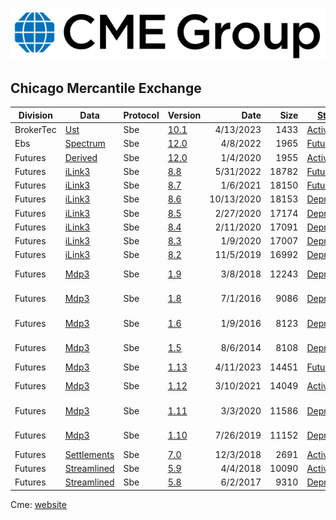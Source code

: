 [![Cme](https://github.com/Open-Markets-Initiative/Directory/blob/main/Organizations/Cme/Images/Logo.png)](http://www.cmegroup.com)


## Chicago Mercantile Exchange

| Division | Data | Protocol | Version | Date | Size | [Status][Omi.Glossary.Status] | [Testing][Omi.Glossary.Testing] | Specification |
| --- | --- | --- | --- | ---: | ---: | --- | --- | --- |
| BrokerTec | [Ust][Cme.BrokerTec.Ust.Sbe.v10.1.Dissector] | Sbe | [10.1][Cme.BrokerTec.Ust.Sbe.v10.1.Dissector] | 4/13/2023 | 1433 | [Active][Omi.Glossary.Status.Active] | [Beta][Omi.Glossary.Testing.Beta] | [url][Cme.BrokerTec.Ust.Sbe.v10.1.Url] - [xml][Cme.BrokerTec.Ust.Sbe.v10.1.Xml] |
| Ebs | [Spectrum][Cme.Ebs.Spectrum.Sbe.v12.0.Dissector] | Sbe | [12.0][Cme.Ebs.Spectrum.Sbe.v12.0.Dissector] | 4/8/2022 | 1965 | [Future][Omi.Glossary.Status.Future] | [Untested][Omi.Glossary.Testing.Untested] | [url][Cme.Ebs.Spectrum.Sbe.v12.0.Url] - [xml][Cme.Ebs.Spectrum.Sbe.v12.0.Xml] |
| Futures | [Derived][Cme.Futures.Derived.Sbe.v12.0.Dissector] | Sbe | [12.0][Cme.Futures.Derived.Sbe.v12.0.Dissector] | 1/4/2020 | 1955 | [Active][Omi.Glossary.Status.Active] | [Untested][Omi.Glossary.Testing.Untested] | [url][Cme.Futures.Derived.Sbe.v12.0.Url] - [xml][Cme.Futures.Derived.Sbe.v12.0.Xml] |
| Futures | [iLink3][Cme.Futures.iLink3.Sbe.v8.8.Dissector] | Sbe | [8.8][Cme.Futures.iLink3.Sbe.v8.8.Dissector] | 5/31/2022 | 18782 | [Future][Omi.Glossary.Status.Future] | [Verified][Omi.Glossary.Testing.Verified] | [url][Cme.Futures.iLink3.Sbe.v8.8.Url] - [xml][Cme.Futures.iLink3.Sbe.v8.8.Xml] |
| Futures | [iLink3][Cme.Futures.iLink3.Sbe.v8.7.Dissector] | Sbe | [8.7][Cme.Futures.iLink3.Sbe.v8.7.Dissector] | 1/6/2021 | 18150 | [Future][Omi.Glossary.Status.Future] | [Verified][Omi.Glossary.Testing.Verified] | [url][Cme.Futures.iLink3.Sbe.v8.7.Url] - [xml][Cme.Futures.iLink3.Sbe.v8.7.Xml] |
| Futures | [iLink3][Cme.Futures.iLink3.Sbe.v8.6.Dissector] | Sbe | [8.6][Cme.Futures.iLink3.Sbe.v8.6.Dissector] | 10/13/2020 | 18153 | [Deprecated][Omi.Glossary.Status.Deprecated] | [Untested][Omi.Glossary.Testing.Untested] | [url][Cme.Futures.iLink3.Sbe.v8.6.Url] - [xml][Cme.Futures.iLink3.Sbe.v8.6.Xml] |
| Futures | [iLink3][Cme.Futures.iLink3.Sbe.v8.5.Dissector] | Sbe | [8.5][Cme.Futures.iLink3.Sbe.v8.5.Dissector] | 2/27/2020 | 17174 | [Deprecated][Omi.Glossary.Status.Deprecated] | [Verified][Omi.Glossary.Testing.Verified] | [url][Cme.Futures.iLink3.Sbe.v8.5.Url] - [xml][Cme.Futures.iLink3.Sbe.v8.5.Xml] |
| Futures | [iLink3][Cme.Futures.iLink3.Sbe.v8.4.Dissector] | Sbe | [8.4][Cme.Futures.iLink3.Sbe.v8.4.Dissector] | 2/11/2020 | 17091 | [Deprecated][Omi.Glossary.Status.Deprecated] | [Untested][Omi.Glossary.Testing.Untested] | [url][Cme.Futures.iLink3.Sbe.v8.4.Url] - [xml][Cme.Futures.iLink3.Sbe.v8.4.Xml] |
| Futures | [iLink3][Cme.Futures.iLink3.Sbe.v8.3.Dissector] | Sbe | [8.3][Cme.Futures.iLink3.Sbe.v8.3.Dissector] | 1/9/2020 | 17007 | [Deprecated][Omi.Glossary.Status.Deprecated] | [Untested][Omi.Glossary.Testing.Untested] | [url][Cme.Futures.iLink3.Sbe.v8.3.Url] - [xml][Cme.Futures.iLink3.Sbe.v8.3.Xml] |
| Futures | [iLink3][Cme.Futures.iLink3.Sbe.v8.2.Dissector] | Sbe | [8.2][Cme.Futures.iLink3.Sbe.v8.2.Dissector] | 11/5/2019 | 16992 | [Deprecated][Omi.Glossary.Status.Deprecated] | [Verified][Omi.Glossary.Testing.Verified] | [url][Cme.Futures.iLink3.Sbe.v8.2.Url] - [xml][Cme.Futures.iLink3.Sbe.v8.2.Xml] |
| Futures | [Mdp3][Cme.Futures.Mdp3.Sbe.v1.9.Dissector] | Sbe | [1.9][Cme.Futures.Mdp3.Sbe.v1.9.Dissector] | 3/8/2018 | 12243 | [Deprecated][Omi.Glossary.Status.Deprecated] | [Verified][Omi.Glossary.Testing.Verified] | [url][Cme.Futures.Mdp3.Sbe.v1.9.Url] - [xml][Cme.Futures.Mdp3.Sbe.v1.9.Xml] - [ftp][Cme.Futures.Mdp3.Sbe.v1.9.Ftp] |
| Futures | [Mdp3][Cme.Futures.Mdp3.Sbe.v1.8.Dissector] | Sbe | [1.8][Cme.Futures.Mdp3.Sbe.v1.8.Dissector] | 7/1/2016 | 9086 | [Deprecated][Omi.Glossary.Status.Deprecated] | [Verified][Omi.Glossary.Testing.Verified] | [url][Cme.Futures.Mdp3.Sbe.v1.8.Url] - [xml][Cme.Futures.Mdp3.Sbe.v1.8.Xml] - [ftp][Cme.Futures.Mdp3.Sbe.v1.8.Ftp] |
| Futures | [Mdp3][Cme.Futures.Mdp3.Sbe.v1.6.Dissector] | Sbe | [1.6][Cme.Futures.Mdp3.Sbe.v1.6.Dissector] | 1/9/2016 | 8123 | [Deprecated][Omi.Glossary.Status.Deprecated] | [Verified][Omi.Glossary.Testing.Verified] | [url][Cme.Futures.Mdp3.Sbe.v1.6.Url] - [xml][Cme.Futures.Mdp3.Sbe.v1.6.Xml] - [ftp][Cme.Futures.Mdp3.Sbe.v1.6.Ftp] |
| Futures | [Mdp3][Cme.Futures.Mdp3.Sbe.v1.5.Dissector] | Sbe | [1.5][Cme.Futures.Mdp3.Sbe.v1.5.Dissector] | 8/6/2014 | 8108 | [Deprecated][Omi.Glossary.Status.Deprecated] | [Verified][Omi.Glossary.Testing.Verified] | [url][Cme.Futures.Mdp3.Sbe.v1.5.Url] - [xml][Cme.Futures.Mdp3.Sbe.v1.5.Xml] - [ftp][Cme.Futures.Mdp3.Sbe.v1.5.Ftp] |
| Futures | [Mdp3][Cme.Futures.Mdp3.Sbe.v1.13.Dissector] | Sbe | [1.13][Cme.Futures.Mdp3.Sbe.v1.13.Dissector] | 4/11/2023 | 14451 | [Future][Omi.Glossary.Status.Future] | [Untested][Omi.Glossary.Testing.Untested] | [url][Cme.Futures.Mdp3.Sbe.v1.13.Url] - [xml][Cme.Futures.Mdp3.Sbe.v1.13.Xml] |
| Futures | [Mdp3][Cme.Futures.Mdp3.Sbe.v1.12.Dissector] | Sbe | [1.12][Cme.Futures.Mdp3.Sbe.v1.12.Dissector] | 3/10/2021 | 14049 | [Active][Omi.Glossary.Status.Active] | [Untested][Omi.Glossary.Testing.Untested] | [url][Cme.Futures.Mdp3.Sbe.v1.12.Url] - [xml][Cme.Futures.Mdp3.Sbe.v1.12.Xml] - [ftp][Cme.Futures.Mdp3.Sbe.v1.12.Ftp] |
| Futures | [Mdp3][Cme.Futures.Mdp3.Sbe.v1.11.Dissector] | Sbe | [1.11][Cme.Futures.Mdp3.Sbe.v1.11.Dissector] | 3/3/2020 | 11586 | [Deprecated][Omi.Glossary.Status.Deprecated] | [Untested][Omi.Glossary.Testing.Untested] | [url][Cme.Futures.Mdp3.Sbe.v1.11.Url] - [xml][Cme.Futures.Mdp3.Sbe.v1.11.Xml] - [ftp][Cme.Futures.Mdp3.Sbe.v1.11.Ftp] |
| Futures | [Mdp3][Cme.Futures.Mdp3.Sbe.v1.10.Dissector] | Sbe | [1.10][Cme.Futures.Mdp3.Sbe.v1.10.Dissector] | 7/26/2019 | 11152 | [Deprecated][Omi.Glossary.Status.Deprecated] | [Untested][Omi.Glossary.Testing.Untested] | [url][Cme.Futures.Mdp3.Sbe.v1.10.Url] - [xml][Cme.Futures.Mdp3.Sbe.v1.10.Xml] - [ftp][Cme.Futures.Mdp3.Sbe.v1.10.Ftp] |
| Futures | [Settlements][Cme.Futures.Settlements.Sbe.v7.0.Dissector] | Sbe | [7.0][Cme.Futures.Settlements.Sbe.v7.0.Dissector] | 12/3/2018 | 2691 | [Active][Omi.Glossary.Status.Active] | [Untested][Omi.Glossary.Testing.Untested] | [url][Cme.Futures.Settlements.Sbe.v7.0.Url] - [xml][Cme.Futures.Settlements.Sbe.v7.0.Xml] |
| Futures | [Streamlined][Cme.Futures.Streamlined.Sbe.v5.9.Dissector] | Sbe | [5.9][Cme.Futures.Streamlined.Sbe.v5.9.Dissector] | 4/4/2018 | 10090 | [Active][Omi.Glossary.Status.Active] | [Untested][Omi.Glossary.Testing.Untested] | [url][Cme.Futures.Streamlined.Sbe.v5.9.Url] - [xml][Cme.Futures.Streamlined.Sbe.v5.9.Xml] |
| Futures | [Streamlined][Cme.Futures.Streamlined.Sbe.v5.8.Dissector] | Sbe | [5.8][Cme.Futures.Streamlined.Sbe.v5.8.Dissector] | 6/2/2017 | 9310 | [Deprecated][Omi.Glossary.Status.Deprecated] | [Untested][Omi.Glossary.Testing.Untested] | [url][Cme.Futures.Streamlined.Sbe.v5.8.Url] - [xml][Cme.Futures.Streamlined.Sbe.v5.8.Xml] |


Cme: [website](http://www.cmegroup.com "Go to Chicago Mercantile Exchange")


[Omi.Glossary.Status]: https://github.com/Open-Markets-Initiative/Directory/blob/main/Glossary/Status.md "Protocol Deployment Status"
[Omi.Glossary.Status.Active]: https://github.com/Open-Markets-Initiative/Directory/blob/main/Glossary/Status.md "Deployment Status: Protocol is in active production"
[Omi.Glossary.Status.Deprecated]: https://github.com/Open-Markets-Initiative/Directory/blob/main/Glossary/Status.md "Deployment Status: Protocol is no longer in active use"
[Omi.Glossary.Status.Future]: https://github.com/Open-Markets-Initiative/Directory/blob/main/Glossary/Status.md "Deployment Status: Protocol is not yet deployed to an active production environment"
[Omi.Glossary.Status.Unknown]: https://github.com/Open-Markets-Initiative/Directory/blob/main/Glossary/Status.md "Deployment Status: Protocol deployment status is unknown"
[Omi.Glossary.Status.Header]: https://github.com/Open-Markets-Initiative/Directory/blob/main/Glossary/Status.md "Deployment Status: Header only protocol provided for debugging"
[Omi.Glossary.Testing]: https://github.com/Open-Markets-Initiative/Directory/blob/main/Glossary/Testing.md "Protocol Testing Status"
[Omi.Glossary.Testing.Verified]: https://github.com/Open-Markets-Initiative/Directory/blob/main/Glossary/Testing.md "Testing Status: Protocol has been tested on live data"
[Omi.Glossary.Testing.Incomplete]: https://github.com/Open-Markets-Initiative/Directory/blob/main/Glossary/Testing.md "Testing Status: Protocol has been tested on live data but contains known issues"
[Omi.Glossary.Testing.Beta]: https://github.com/Open-Markets-Initiative/Directory/blob/main/Glossary/Testing.md "Testing Status: Protocol has not been tested and structure is speculative"
[Omi.Glossary.Testing.Untested]: https://github.com/Open-Markets-Initiative/Directory/blob/main/Glossary/Testing.md "Testing Status: Protocol has not been tested on live data"

[Cme.Futures.Mdp3.Sbe.v1.5.Dissector]: https://github.com/Open-Markets-Initiative/wireshark-lua/blob/main/Cme/Cme_Futures_Mdp3_Sbe_v1_5_Dissector.lua "Cme Futures Mdp3 Sbe v1.5 Wireshark Dissector"
[Cme.Futures.Mdp3.Sbe.v1.5.Url]: https://www.cmegroup.com/confluence/display/EPICSANDBOX/CME+MDP+3.0+Market+Data "Chicago Mercantile Exchange 1.5 Url"
[Cme.Futures.Mdp3.Sbe.v1.5.Xml]: https://github.com/Open-Markets-Initiative/Directory/blob/main/Organizations/Cme/Specifications/Cme.Futures.Mdp3.Sbe.v.1.5.xml "Chicago Mercantile Exchange 1.5 Xml"
[Cme.Futures.Mdp3.Sbe.v1.5.Ftp]: ftp://ftp.cmegroup.com/SBEFix/Production/Templates "Chicago Mercantile Exchange 1.5 Ftp"
[Cme.Futures.Mdp3.Sbe.v1.6.Dissector]: https://github.com/Open-Markets-Initiative/wireshark-lua/blob/main/Cme/Cme_Futures_Mdp3_Sbe_v1_6_Dissector.lua "Cme Futures Mdp3 Sbe v1.6 Wireshark Dissector"
[Cme.Futures.Mdp3.Sbe.v1.6.Url]: https://www.cmegroup.com/confluence/display/EPICSANDBOX/CME+MDP+3.0+Market+Data "Chicago Mercantile Exchange 1.6 Url"
[Cme.Futures.Mdp3.Sbe.v1.6.Xml]: https://github.com/Open-Markets-Initiative/Directory/blob/main/Organizations/Cme/Specifications/Cme.Futures.Mdp3.Sbe.v1.6.xml "Chicago Mercantile Exchange 1.6 Xml"
[Cme.Futures.Mdp3.Sbe.v1.6.Ftp]: ftp://ftp.cmegroup.com/SBEFix/Production/Templates "Chicago Mercantile Exchange 1.6 Ftp"
[Cme.Futures.Mdp3.Sbe.v1.8.Dissector]: https://github.com/Open-Markets-Initiative/wireshark-lua/blob/main/Cme/Cme_Futures_Mdp3_Sbe_v1_8_Dissector.lua "Cme Futures Mdp3 Sbe v1.8 Wireshark Dissector"
[Cme.Futures.Mdp3.Sbe.v1.8.Url]: https://www.cmegroup.com/confluence/display/EPICSANDBOX/CME+MDP+3.0+Market+Data "Chicago Mercantile Exchange 1.8 Url"
[Cme.Futures.Mdp3.Sbe.v1.8.Xml]: https://github.com/Open-Markets-Initiative/Directory/blob/main/Organizations/Cme/Specifications/Cme.Futures.Mdp3.Sbe.v1.8.xml "Chicago Mercantile Exchange 1.8 Xml"
[Cme.Futures.Mdp3.Sbe.v1.8.Ftp]: ftp://ftp.cmegroup.com/SBEFix/Production/Templates "Chicago Mercantile Exchange 1.8 Ftp"
[Cme.Futures.Mdp3.Sbe.v1.9.Dissector]: https://github.com/Open-Markets-Initiative/wireshark-lua/blob/main/Cme/Cme_Futures_Mdp3_Sbe_v1_9_Dissector.lua "Cme Futures Mdp3 Sbe v1.9 Wireshark Dissector"
[Cme.Futures.Mdp3.Sbe.v1.9.Url]: https://www.cmegroup.com/confluence/display/EPICSANDBOX/CME+MDP+3.0+Market+Data "Chicago Mercantile Exchange 1.9 Url"
[Cme.Futures.Mdp3.Sbe.v1.9.Xml]: https://github.com/Open-Markets-Initiative/Directory/blob/main/Organizations/Cme/Specifications/Cme.Futures.Mdp3.Sbe.v1.9.xml "Chicago Mercantile Exchange 1.9 Xml"
[Cme.Futures.Mdp3.Sbe.v1.9.Ftp]: ftp://ftp.cmegroup.com/SBEFix/Production/Templates "Chicago Mercantile Exchange 1.9 Ftp"
[Cme.Futures.Mdp3.Sbe.v1.10.Dissector]: https://github.com/Open-Markets-Initiative/wireshark-lua/blob/main/Cme/Cme_Futures_Mdp3_Sbe_v1_10_Dissector.lua "Cme Futures Mdp3 Sbe v1.10 Wireshark Dissector"
[Cme.Futures.Mdp3.Sbe.v1.10.Url]: https://www.cmegroup.com/confluence/display/EPICSANDBOX/CME+MDP+3.0+Market+Data "Chicago Mercantile Exchange 1.10 Url"
[Cme.Futures.Mdp3.Sbe.v1.10.Xml]: https://github.com/Open-Markets-Initiative/Directory/blob/main/Organizations/Cme/Specifications/Cme.Futures.Mdp3.Sbe.v1.10.xml "Chicago Mercantile Exchange 1.10 Xml"
[Cme.Futures.Mdp3.Sbe.v1.10.Ftp]: ftp://ftp.cmegroup.com/SBEFix/Production/Templates "Chicago Mercantile Exchange 1.10 Ftp"
[Cme.Futures.Mdp3.Sbe.v1.11.Dissector]: https://github.com/Open-Markets-Initiative/wireshark-lua/blob/main/Cme/Cme_Futures_Mdp3_Sbe_v1_11_Dissector.lua "Cme Futures Mdp3 Sbe v1.11 Wireshark Dissector"
[Cme.Futures.Mdp3.Sbe.v1.11.Url]: https://www.cmegroup.com/confluence/display/EPICSANDBOX/CME+MDP+3.0+Market+Data "Chicago Mercantile Exchange 1.11 Url"
[Cme.Futures.Mdp3.Sbe.v1.11.Xml]: https://github.com/Open-Markets-Initiative/Directory/blob/main/Organizations/Cme/Specifications/Cme.Futures.Mdp3.Sbe.v1.11.xml "Chicago Mercantile Exchange 1.11 Xml"
[Cme.Futures.Mdp3.Sbe.v1.11.Ftp]: ftp://ftp.cmegroup.com/SBEFix/Production/Templates "Chicago Mercantile Exchange 1.11 Ftp"
[Cme.Futures.Mdp3.Sbe.v1.12.Dissector]: https://github.com/Open-Markets-Initiative/wireshark-lua/blob/main/Cme/Cme_Futures_Mdp3_Sbe_v1_12_Dissector.lua "Cme Futures Mdp3 Sbe v1.12 Wireshark Dissector"
[Cme.Futures.Mdp3.Sbe.v1.12.Url]: https://www.cmegroup.com/confluence/display/EPICSANDBOX/CME+MDP+3.0+Market+Data "Chicago Mercantile Exchange 1.12 Url"
[Cme.Futures.Mdp3.Sbe.v1.12.Xml]: https://github.com/Open-Markets-Initiative/Directory/blob/main/Organizations/Cme/Specifications/Cme.Futures.Mdp3.Sbe.v1.12.xml "Chicago Mercantile Exchange 1.12 Xml"
[Cme.Futures.Mdp3.Sbe.v1.12.Ftp]: ftp://ftp.cmegroup.com/SBEFix/Production/Templates "Chicago Mercantile Exchange 1.12 Ftp"
[Cme.Futures.Mdp3.Sbe.v1.13.Dissector]: https://github.com/Open-Markets-Initiative/wireshark-lua/blob/main/Cme/Cme_Futures_Mdp3_Sbe_v1_13_Dissector.lua "Cme Futures Mdp3 Sbe v1.13 Wireshark Dissector"
[Cme.Futures.Mdp3.Sbe.v1.13.Url]: https://www.cmegroup.com/confluence/display/EPICSANDBOX/CME+MDP+3.0+Market+Data "Chicago Mercantile Exchange 1.13 Url"
[Cme.Futures.Mdp3.Sbe.v1.13.Xml]: https://github.com/Open-Markets-Initiative/Directory/blob/main/Organizations/Cme/Specifications/Cme.Futures.Mdp3.Sbe.v1.13.xml "Chicago Mercantile Exchange 1.13 Xml"
[Cme.Futures.Streamlined.Sbe.v5.8.Dissector]: https://github.com/Open-Markets-Initiative/wireshark-lua/blob/main/Cme/Cme_Futures_Streamlined_Sbe_v5_8_Dissector.lua "Cme Futures Streamlined Sbe v5.8 Wireshark Dissector"
[Cme.Futures.Streamlined.Sbe.v5.8.Url]: https://www.cmegroup.com/confluence/display/EPICSANDBOX/SBE+-+Streamlined+Market+Data "Chicago Mercantile Exchange 5.8 Url"
[Cme.Futures.Streamlined.Sbe.v5.8.Xml]: https://github.com/Open-Markets-Initiative/Directory/blob/main/Organizations/Cme/Specifications/Cme.Futures.Streamlined.Sbe.v5.8.xml "Chicago Mercantile Exchange 5.8 Xml"
[Cme.Futures.Streamlined.Sbe.v5.9.Dissector]: https://github.com/Open-Markets-Initiative/wireshark-lua/blob/main/Cme/Cme_Futures_Streamlined_Sbe_v5_9_Dissector.lua "Cme Futures Streamlined Sbe v5.9 Wireshark Dissector"
[Cme.Futures.Streamlined.Sbe.v5.9.Url]: https://www.cmegroup.com/confluence/display/EPICSANDBOX/SBE+-+Streamlined+Market+Data "Chicago Mercantile Exchange 5.9 Url"
[Cme.Futures.Streamlined.Sbe.v5.9.Xml]: https://github.com/Open-Markets-Initiative/Directory/blob/main/Organizations/Cme/Specifications/Cme.Futures.Streamlined.Sbe.v5.9.xml "Chicago Mercantile Exchange 5.9 Xml"
[Cme.Futures.Settlements.Sbe.v7.0.Dissector]: https://github.com/Open-Markets-Initiative/wireshark-lua/blob/main/Cme/Cme_Futures_Settlements_Sbe_v7_0_Dissector.lua "Cme Futures Settlements Sbe v7.0 Wireshark Dissector"
[Cme.Futures.Settlements.Sbe.v7.0.Url]: https://www.cmegroup.com/confluence/display/EPICSANDBOX/SBE+-+Streamlined+Market+Data "Chicago Mercantile Exchange 7.0 Url"
[Cme.Futures.Settlements.Sbe.v7.0.Xml]: https://github.com/Open-Markets-Initiative/Directory/blob/main/Organizations/Cme/Specifications/Cme.Futures.Settlements.Sbe.v7.0.xml "Chicago Mercantile Exchange 7.0 Xml"
[Cme.Futures.iLink3.Sbe.v8.2.Dissector]: https://github.com/Open-Markets-Initiative/wireshark-lua/blob/main/Cme/Cme_Futures_iLink3_Sbe_v8_2_Dissector.lua "Cme Futures iLink3 Sbe v8.2 Wireshark Dissector"
[Cme.Futures.iLink3.Sbe.v8.2.Url]: https://www.cmegroup.com/confluence/display/EPICSANDBOX/iLink+3+-+Simple+Binary+Encoding "Chicago Mercantile Exchange 8.2 Url"
[Cme.Futures.iLink3.Sbe.v8.2.Xml]: https://github.com/Open-Markets-Initiative/Directory/blob/main/Organizations/Cme/Specifications/Cme.Futures.iLink3.Sbe.v8.2.xml "Chicago Mercantile Exchange 8.2 Xml"
[Cme.Futures.iLink3.Sbe.v8.3.Dissector]: https://github.com/Open-Markets-Initiative/wireshark-lua/blob/main/Cme/Cme_Futures_iLink3_Sbe_v8_3_Dissector.lua "Cme Futures iLink3 Sbe v8.3 Wireshark Dissector"
[Cme.Futures.iLink3.Sbe.v8.3.Url]: https://www.cmegroup.com/confluence/display/EPICSANDBOX/iLink+3+-+Simple+Binary+Encoding "Chicago Mercantile Exchange 8.3 Url"
[Cme.Futures.iLink3.Sbe.v8.3.Xml]: https://github.com/Open-Markets-Initiative/Directory/blob/main/Organizations/Cme/Specifications/Cme.Futures.iLink3.Sbe.v8.3.xml "Chicago Mercantile Exchange 8.3 Xml"
[Cme.Futures.iLink3.Sbe.v8.4.Dissector]: https://github.com/Open-Markets-Initiative/wireshark-lua/blob/main/Cme/Cme_Futures_iLink3_Sbe_v8_4_Dissector.lua "Cme Futures iLink3 Sbe v8.4 Wireshark Dissector"
[Cme.Futures.iLink3.Sbe.v8.4.Url]: https://www.cmegroup.com/confluence/display/EPICSANDBOX/iLink+3+-+Simple+Binary+Encoding "Chicago Mercantile Exchange 8.4 Url"
[Cme.Futures.iLink3.Sbe.v8.4.Xml]: https://github.com/Open-Markets-Initiative/Directory/blob/main/Organizations/Cme/Specifications/Cme.Futures.iLink3.Sbe.v8.4.xml "Chicago Mercantile Exchange 8.4 Xml"
[Cme.Futures.iLink3.Sbe.v8.5.Dissector]: https://github.com/Open-Markets-Initiative/wireshark-lua/blob/main/Cme/Cme_Futures_iLink3_Sbe_v8_5_Dissector.lua "Cme Futures iLink3 Sbe v8.5 Wireshark Dissector"
[Cme.Futures.iLink3.Sbe.v8.5.Url]: https://www.cmegroup.com/confluence/display/EPICSANDBOX/iLink+3+-+Simple+Binary+Encoding "Chicago Mercantile Exchange 8.5 Url"
[Cme.Futures.iLink3.Sbe.v8.5.Xml]: https://github.com/Open-Markets-Initiative/Directory/blob/main/Organizations/Cme/Specifications/Cme.Futures.iLink3.Sbe.v8.5.xml "Chicago Mercantile Exchange 8.5 Xml"
[Cme.Futures.iLink3.Sbe.v8.6.Dissector]: https://github.com/Open-Markets-Initiative/wireshark-lua/blob/main/Cme/Cme_Futures_iLink3_Sbe_v8_6_Dissector.lua "Cme Futures iLink3 Sbe v8.6 Wireshark Dissector"
[Cme.Futures.iLink3.Sbe.v8.6.Url]: https://www.cmegroup.com/confluence/display/EPICSANDBOX/iLink+3+-+Simple+Binary+Encoding "Chicago Mercantile Exchange 8.6 Url"
[Cme.Futures.iLink3.Sbe.v8.6.Xml]: https://github.com/Open-Markets-Initiative/Directory/blob/main/Organizations/Cme/Specifications/Cme.Futures.iLink3.Sbe.v8.6.xml "Chicago Mercantile Exchange 8.6 Xml"
[Cme.Futures.iLink3.Sbe.v8.7.Dissector]: https://github.com/Open-Markets-Initiative/wireshark-lua/blob/main/Cme/Cme_Futures_iLink3_Sbe_v8_7_Dissector.lua "Cme Futures iLink3 Sbe v8.7 Wireshark Dissector"
[Cme.Futures.iLink3.Sbe.v8.7.Url]: https://www.cmegroup.com/confluence/display/EPICSANDBOX/iLink+3+-+Simple+Binary+Encoding "Chicago Mercantile Exchange 8.7 Url"
[Cme.Futures.iLink3.Sbe.v8.7.Xml]: https://github.com/Open-Markets-Initiative/Directory/blob/main/Organizations/Cme/Specifications/Cme.Futures.iLink3.Sbe.v8.7.xml "Chicago Mercantile Exchange 8.7 Xml"
[Cme.Futures.iLink3.Sbe.v8.8.Dissector]: https://github.com/Open-Markets-Initiative/wireshark-lua/blob/main/Cme/Cme_Futures_iLink3_Sbe_v8_8_Dissector.lua "Cme Futures iLink3 Sbe v8.8 Wireshark Dissector"
[Cme.Futures.iLink3.Sbe.v8.8.Url]: https://www.cmegroup.com/confluence/display/EPICSANDBOX/iLink+3+-+Simple+Binary+Encoding "Chicago Mercantile Exchange 8.8 Url"
[Cme.Futures.iLink3.Sbe.v8.8.Xml]: https://github.com/Open-Markets-Initiative/Directory/blob/main/Organizations/Cme/Specifications/Cme.Futures.iLink3.Sbe.v8.8.xml "Chicago Mercantile Exchange 8.8 Xml"
[Cme.BrokerTec.Ust.Sbe.v10.1.Dissector]: https://github.com/Open-Markets-Initiative/wireshark-lua/blob/main/Cme/Cme_BrokerTec_Ust_Sbe_v10_1_Dissector.lua "Cme BrokerTec Ust Sbe v10.1 Wireshark Dissector"
[Cme.BrokerTec.Ust.Sbe.v10.1.Url]: https://www.cmegroup.com/confluence/display/EPICSANDBOX/BrokerTec+U.S.+Treasury+Market+Data "Chicago Mercantile Exchange 10.1 Url"
[Cme.BrokerTec.Ust.Sbe.v10.1.Xml]: https://github.com/Open-Markets-Initiative/Directory/blob/main/Organizations/Cme/Specifications/Cme.BrokerTec.Ust.Sbe.v10.1.xml "Chicago Mercantile Exchange 10.1 Xml"
[Cme.Futures.Derived.Sbe.v12.0.Dissector]: https://github.com/Open-Markets-Initiative/wireshark-lua/blob/main/Cme/Cme_Futures_Derived_Sbe_v12_0_Dissector.lua "Cme Futures Derived Sbe v12.0 Wireshark Dissector"
[Cme.Futures.Derived.Sbe.v12.0.Url]: https://www.cmegroup.com/market-data/derived-data.html "Chicago Mercantile Exchange 12.0 Url"
[Cme.Futures.Derived.Sbe.v12.0.Xml]: https://github.com/Open-Markets-Initiative/Directory/blob/main/Organizations/Cme/Specifications/Cme.Futures.Derived.Sbe.v12.0.xml "Chicago Mercantile Exchange 12.0 Xml"
[Cme.Ebs.Spectrum.Sbe.v12.0.Dissector]: https://github.com/Open-Markets-Initiative/wireshark-lua/blob/main/Cme/Cme_Ebs_Spectrum_Sbe_v12_0_Dissector.lua "Cme Ebs Spectrum Sbe v12.0 Wireshark Dissector"
[Cme.Ebs.Spectrum.Sbe.v12.0.Url]: https://www.cmegroup.com/confluence/display/EPICSANDBOX/EBS+Spectrum+Market+Data "Chicago Mercantile Exchange 12.0 Url"
[Cme.Ebs.Spectrum.Sbe.v12.0.Xml]: https://github.com/Open-Markets-Initiative/Directory/blob/main/Organizations/Cme/Specifications/Cme.Ebs.Spectrum.Sbe.v12.0.xml "Chicago Mercantile Exchange 12.0 Xml"
